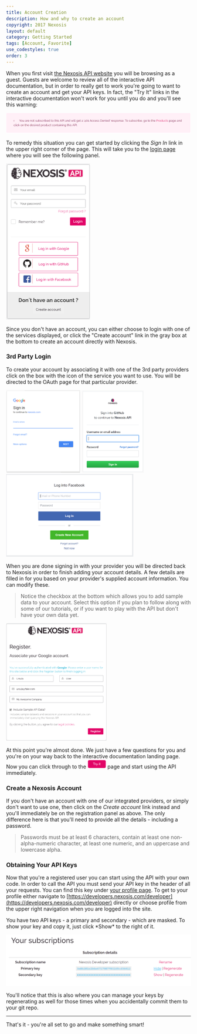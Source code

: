 ```yaml
---
title: Account Creation
description: How and why to create an account
copyright: 2017 Nexosis 
layout: default
category: Getting Started
tags: [Account, Favorite]
use_codestyles: true
order: 3
---
```


When you first visit [the Nexosis API website](https://developers.nexosis.com) you will be browsing as a guest. Guests are welcome to review all of the interactive API documentation, but in order to really get to work you're going to want to create an account and get your API keys. In fact, the "Try It" links in the interactive documentation won't work for you until you do and you'll see this warning:

<img alt="anonymous user warning" src="../assets/img/interactive_anonymous.png" class="responsive"/>

To remedy this situation you can get started by clicking the *Sign In* link in the upper right corner of the page. This will take you to the [login page](https://account.nexosis.com/account/login) where you will see the following panel.

<img alt="account login" src="../assets/img/account_login.png" height="425"/>

Since you don't have an account, you can either choose to login with one of the services displayed, or click the "Create account" link in the gray box at the bottom to create an account directly with Nexosis.

### 3rd Party Login

To create your account by associating it with one of the 3rd party providers click on the box with the icon of the service you want to use. You will be directed to the OAuth page for that particular provider.

<div>
<img alt="account login" src="../assets/img/google_oauth_small.png" height="225"/>
<img alt="account login" src="../assets/img/github_oauth_small.png" height="225"/>
<img alt="account login" src="../assets/img/facebook_oauth_small.png" height="225"/>
</div>

When you are done signing in with your provider you will be directed back to Nexosis in order to finish adding your account details. A few details are filled in for you based on your provider's supplied account information. You can modify these.
>Notice the checkbox at the bottom which allows you to add sample data to your account. Select this option if you plan to follow along with some of our tutorials, or if you want to play with the API but don't have your own data yet.

<img alt="finish oauth signup" src="../assets/img/oauth_complete_signup.png" height="320"/>

At this point you're almost done. We just have a few questions for you and you're on your way back to the interactive documentation landing page. Now you can click through to the <img src="../assets/img/tryit.png" height="25" style="margin:0;" /> page and start using the API immediately.

### Create a Nexosis Account

If you don't have an account with one of our integrated providers, or simply don't want to use one, then click on the *Create account* link instead and you'll immediately be on the registration panel as above. The only difference here is that you'll need to provide all the details - including a password.
> Passwords must be at least 6 characters, contain at least one non-alpha-numeric character, at least one numeric, and an uppercase and lowercase alpha.

### Obtaining Your API Keys

Now that you're a registered user you can start using the API with your own code. In order to call the API you must send your API key in the header of all your requests. You can find this key under [your profile page](https://developers.nexosis.com/developer). To get to your profile either navigate to [https://developers.nexosis.com/developer](https://developers.nexosis.com/developer) directly or choose profile from the upper right navigation when you are logged into the site.

<p>
You have two API keys - a primary and secondary - which are masked. To show your key and copy it, just click *Show* to the right of it.
</p>

<img src="../assets/img/api_keys.png" alt="obtain api keys" class="responsive"/>

You'll notice that this is also where you can manage your keys by regenerating as well for those times when you accidentally commit them to your git repo.

------

That's it - you're all set to go and make something smart!
